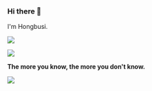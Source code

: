 ### Hi there 👋

I'm Hongbusi.

![](https://github-readme-stats.vercel.app/api/top-langs/?username=Hongbusi&layout=compact)

![](https://github-readme-stats.vercel.app/api?username=Hongbusi&show_icons=true&icon_color=0366d6&text_color=24292e&bg_color=ffffff&hide_title=true)

**The more you know, the more you don't know.**

![](https://komarev.com/ghpvc/?username=Hongbusi&color=red)
